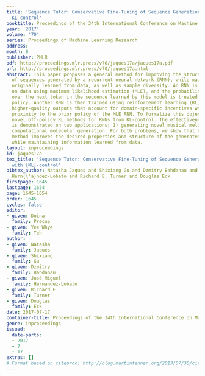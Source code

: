 ```yaml
---
title: 'Sequence Tutor: Conservative Fine-Tuning of Sequence Generation Models with
  KL-control'
booktitle: Proceedings of the 34th International Conference on Machine Learning
year: '2017'
volume: '70'
series: Proceedings of Machine Learning Research
address: 
month: 0
publisher: PMLR
pdf: http://proceedings.mlr.press/v70/jaques17a/jaques17a.pdf
url: http://proceedings.mlr.press/v70/jaques17a.html
abstract: This paper proposes a general method for improving the structure and quality
  of sequences generated by a recurrent neural network (RNN), while maintaining information
  originally learned from data, as well as sample diversity. An RNN is first pre-trained
  on data using maximum likelihood estimation (MLE), and the probability distribution
  over the next token in the sequence learned by this model is treated as a prior
  policy. Another RNN is then trained using reinforcement learning (RL) to generate
  higher-quality outputs that account for domain-specific incentives while retaining
  proximity to the prior policy of the MLE RNN. To formalize this objective, we derive
  novel off-policy RL methods for RNNs from KL-control. The effectiveness of the approach
  is demonstrated on two applications; 1) generating novel musical melodies, and 2)
  computational molecular generation. For both problems, we show that the proposed
  method improves the desired properties and structure of the generated sequences,
  while maintaining information learned from data.
layout: inproceedings
id: jaques17a
tex_title: 'Sequence Tutor: Conservative Fine-Tuning of Sequence Generation Models
  with {KL}-control'
bibtex_author: Natasha Jaques and Shixiang Gu and Dzmitry Bahdanau and Jos{\'e} Miguel
  Hern{\'a}ndez-Lobato and Richard E. Turner and Douglas Eck
firstpage: 1645
lastpage: 1654
page: 1645-1654
order: 1645
cycles: false
editor:
- given: Doina
  family: Precup
- given: Yee Whye
  family: Teh
author:
- given: Natasha
  family: Jaques
- given: Shixiang
  family: Gu
- given: Dzmitry
  family: Bahdanau
- given: José Miguel
  family: Hernández-Lobato
- given: Richard E.
  family: Turner
- given: Douglas
  family: Eck
date: 2017-07-17
container-title: Proceedings of the 34th International Conference on Machine Learning
genre: inproceedings
issued:
  date-parts:
  - 2017
  - 7
  - 17
extras: []
# Format based on citeproc: http://blog.martinfenner.org/2013/07/30/citeproc-yaml-for-bibliographies/
---
```

